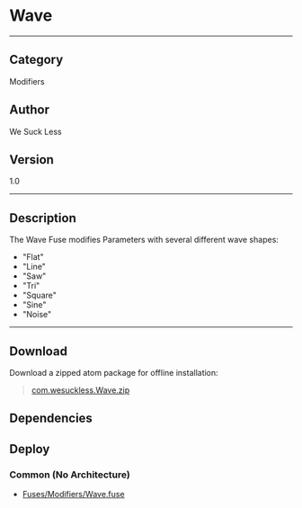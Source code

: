 # Wave
___

## Category
Modifiers

## Author
We Suck Less

## Version
1.0

___

## Description
<p>The Wave Fuse modifies Parameters with several different wave shapes:</p>
<ul>
<li>"Flat"</li>
<li>"Line"</li>
<li>"Saw"</li>
<li>"Tri"</li>
<li>"Square"</li>
<li>"Sine"</li>
<li>"Noise"</li>
</ul>


___

## Download

Download a zipped atom package for offline installation:
> [com.wesuckless.Wave.zip](https://gitlab.com/WeSuckLess/Reactor/-/archive/master/Reactor-master.zip?path=Atoms/com.wesuckless.Wave)  

## Dependencies

## Deploy

### Common (No Architecture)

<ul>
<li><a href="https://gitlab.com/WeSuckLess/Reactor/-/blob/master/Atoms/com.wesuckless.Wave/Fuses/Modifiers/Wave.fuse?ref_type=heads">Fuses/Modifiers/Wave.fuse</a></li>
</ul>
